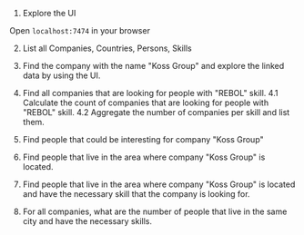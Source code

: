 1. Explore the UI

Open `localhost:7474` in your browser

2. List all Companies, Countries, Persons, Skills

3. Find the company with the name "Koss Group" and explore the linked data by using the UI.

4. Find all companies that are looking for people with "REBOL" skill.
4.1 Calculate the count of companies that are looking for people with "REBOL" skill.
4.2 Aggregate the number of companies per skill and list them.

5. Find people that could be interesting for company "Koss Group"

6. Find people that live in the area where company "Koss Group" is located.

7. Find people that live in the area where company "Koss Group" is located and have the necessary skill that the company is looking for.

8. For all companies, what are the number of people that live in the same city and have the necessary skills.


